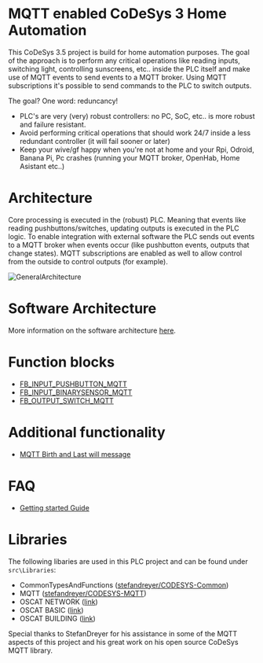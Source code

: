 # MQTT enabled CoDeSys 3 Home Automation
This CoDeSys 3.5 project is build for home automation purposes. The goal of the approach is to perform any critical operations like reading inputs, switching light, controlling sunscreens, etc.. inside the PLC itself and make use of MQTT events to send events to a MQTT broker. Using MQTT subscriptions it's possible to send commands to the PLC to switch outputs. 

The goal? One word: reduncancy!
- PLC's are very (very) robust controllers: no PC, SoC, etc.. is more robust and failure resistant. 
- Avoid performing critical operations that should work 24/7 inside a less redundant controller (it will fail sooner or later)
- Keep your wive/gf happy when you're not at home and your Rpi, Odroid, Banana Pi, Pc crashes (running your MQTT broker, OpenHab, Home Asistant etc..)

# Architecture
Core processing is executed in the (robust) PLC. Meaning that events like reading pushbuttons/switches, updating outputs is executed in the PLC logic. To enable integration with external software the PLC sends out events to a MQTT broker when events occur (like pushbutton events, outputs that change states). MQTT subscriptions are enabled as well to allow control from the outside to control outputs (for example).

![GeneralArchitecture](./docs/_img/HomeAutomation.GeneralArchitecture.jpg)

# Software Architecture

More information on the software architecture [here](./docs/SoftwareArchitecture.md).

# Function blocks

- [FB_INPUT_PUSHBUTTON_MQTT](./docs/FunctionBlocks/FB_INPUT_PUSHBUTTON_MQTT.md)
- [FB_INPUT_BINARYSENSOR_MQTT](./docs/FunctionBlocks/FB_INPUT_BINARYSENSOR_MQTT.md)
- [FB_OUTPUT_SWITCH_MQTT](./docs/FunctionBlocks/FB_OUTPUT_SWITCH_MQTT.md)

# Additional functionality

- [MQTT Birth and Last will message](./docs/MQTT_Birth_and_Last_will_message.md)

# FAQ

- [Getting started Guide](./docs/Getting_started_guide.md)

# Libraries

The following libaries are used in this PLC project and can be found under `src\Libraries`:
- CommonTypesAndFunctions ([stefandreyer/CODESYS-Common](https://github.com/stefandreyer/CODESYS-Common))
- MQTT ([stefandreyer/CODESYS-MQTT](https://github.com/stefandreyer/CODESYS-MQTT))
- OSCAT NETWORK ([link](https://store.codesys.com/oscat-building.html))
- OSCAT BASIC ([link](https://store.codesys.com/oscat-basic.html))
- OSCAT BUILDING ([link](https://store.codesys.com/oscat-network.html))

Special thanks to StefanDreyer for his assistance in some of the MQTT aspects of this project and his great work on his open source CoDeSys MQTT library.


